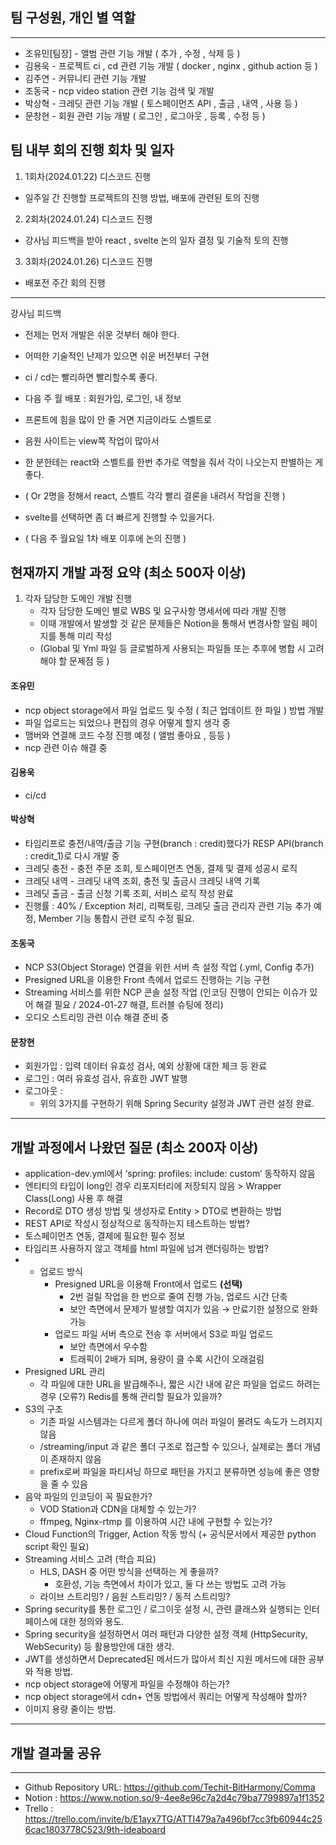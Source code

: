 ## 팀 구성원, 개인 별 역할

---

- 조유민[팀장] - 앨범 관련 기능 개발 ( 추가 , 수정 , 삭제 등 )
- 김용욱 - 프로젝트 ci , cd 관련 기능 개발 ( docker , nginx , github action 등 )
- 김주연 - 커뮤니티 관련 기능 개발
- 조동국 - ncp video station 관련 기능 검색 및 개발
- 박상혁 - 크레딧 관련 기능 개발 ( 토스페이먼츠 API , 출금 , 내역 , 사용 등 )
- 문창현 - 회원 관련 기능 개발 ( 로그인 , 로그아웃 , 등록 , 수정 등 )

## 팀 내부 회의 진행 회차 및 일자
1. 1회차(2024.01.22) 디스코드 진행
- 일주일 간 진행할 프로젝트의 진행 방법, 배포에 관련된 토의 진행
2. 2회차(2024.01.24) 디스코드 진행
- 강사님 피드백을 받아 react , svelte 논의 일자 결정 및 기술적 토의 진행
3. 3회차(2024.01.26) 디스코드 진행
- 배포전 주간 회의 진행
---


강사님 피드백
- 전제는 먼저 개발은 쉬운 것부터 해야 한다.
- 어떠한 기술적인 난제가 있으면 쉬운 버전부터 구현

- ci / cd는 빨리하면 빨리할수록 좋다.

- 다음 주 월 배포 : 회원가입, 로그인, 내 정보

- 프론트에 힘을 많이 안 줄 거면 지금이라도 스벨트로
- 음원 사이트는 view쪽 작업이 많아서

- 한 분한테는 react와 스벨트를 한번 추가로 역할을 줘서 각이 나오는지 판별하는 게 좋다.
- ( Or 2명을 정해서 react, 스벨트 각각 빨리 결론을 내려서 작업을 진행 )
- svelte를 선택하면 좀 더 빠르게 진행할 수 있을거다.
- (  다음 주 월요일 1차 배포 이후에 논의 진행  )


## 현재까지 개발 과정 요약 (최소 500자 이상)
1. 각자 담당한 도메인 개발 진행
   - 각자 담당한 도메인 별로 WBS 및 요구사항 명세서에 따라 개발 진행
   - 이때 개발에서 발생할 것 같은 문제들은 Notion을 통해서 변경사항 알림 페이지를 통해 미리 작성
   - (Global 및 Yml 파일 등 글로벌하게 사용되는 파일들 또는 추후에 병합 시 고려해야 할 문제점 등 )

#### 조유민
- ncp object storage에서 파일 업로드 및 수정 ( 최근 업데이트 한 파일 ) 방법 개발
- 파일 업로드는 되었으나 편집의 경우 어떻게 할지 생각 중
- 맴버와 연결해 코드 수정 진행 예정 ( 앨범 좋아요 , 등등 )
- ncp 관련 이슈 해결 중</br>
#### 김용욱
- ci/cd
#### 박상혁
- 타임리프로 충전/내역/출금 기능 구현(branch : credit)했다가 RESP API(branch : credit_1)로 다시 개발 중
- 크레딧 충전 - 충전 주문 조회, 토스페이먼츠 연동, 결제 및 결제 성공시 로직
- 크레딧 내역 - 크레딧 내역 조회, 충전 및 출금시 크레딧 내역 기록
- 크레딧 출금 - 출금 신청 기록 조회, 서비스 로직 작성 완료
- 진행률 : 40% / Exception 처리, 리팩토링, 크레딧 출금 관리자 관련 기능 추가 예정, Member 기능 통합시 관련 로직 수정 필요.  
#### 조동국
- NCP S3(Object Storage) 연결을 위한 서버 측 설정 작업 (.yml, Config 추가)
- Presigned URL을 이용한 Front 측에서 업로드 진행하는 기능 구현
- Streaming 서비스를 위한 NCP 콘솔 설정 작업 
(인코딩 진행이 안되는 이슈가 있어 해결 필요 / 2024-01-27 해결, 트러블 슈팅에 정리)
- 오디오 스트리밍 관련 이슈 해결 준비 중  
#### 문창현
- 회원가입 : 입력 데이터 유효성 검사, 예외 상황에 대한 체크 등 완료
- 로그인 : 여러 유효성 검사, 유효한 JWT 발행
- 로그아웃 :
    - 위의 3가지를 구현하기 위해 Spring Security 설정과 JWT 관련 설정 완료.  
---
## 개발 과정에서 나왔던 질문 (최소 200자 이상)
- application-dev.yml에서 ‘spring: profiles: include: custom’ 동작하지 않음
- 엔티티의 타입이 long인 경우 리포지터리에 저장되지 않음 > Wrapper Class(Long) 사용 후 해결
- Record로 DTO 생성 방법 및 생성자로 Entity > DTO로 변환하는 방법
- REST API로 작성시 정상적으로 동작하는지 테스트하는 방법?
- 토스페이먼츠 연동, 결제에 필요한 필수 정보
- 타임리프 사용하지 않고 객체를 html 파일에 넘겨 랜더링하는 방법?
- - 업로드 방식
    - Presigned URL을 이용해 Front에서 업로드 **(선택)**
        - 2번 걸릴 작업을 한 번으로 줄여 진행 가능, 업로드 시간 단축
        - 보안 측면에서 문제가 발생할 여지가 있음 → 만료기한 설정으로 완화 가능
    - 업로드 파일 서버 측으로 전송 후 서버에서 S3로 파일 업로드
        - 보안 측면에서 우수함
        - 트래픽이 2배가 되며, 용량이 클 수록 시간이 오래걸림
- Presigned URL 관리
    - 각 파일에 대한 URL을 발급해주나, 짧은 시간 내에 같은 파일을 업로드 하려는 경우 (오류?) Redis를 통해 관리할 필요가 있을까?
- S3의 구조
    - 기존 파일 시스템과는 다르게 폴더 하나에 여러 파일이 몰려도 속도가 느려지지 않음
    - /streaming/input 과 같은 폴더 구조로 접근할 수 있으나, 실제로는 폴더 개념이 존재하지 않음
    - prefix로써 파일을 파티셔닝 하므로 패턴을 가지고 분류하면 성능에 좋은 영향을 줄 수 있음
- 음악 파일의 인코딩이 꼭 필요한가?
    - VOD Station과 CDN을 대체할 수 있는가?
    - ffmpeg, Nginx-rtmp 를 이용하여 시간 내에 구현할 수 있는가?
- Cloud Function의 Trigger, Action 작동 방식 (+ 공식문서에서 제공한 python script  확인 필요)
- Streaming 서비스 고려 (학습 피요)
    - HLS, DASH 중 어떤 방식을 선택하는 게 좋을까?
        - 호환성, 기능 측면에서 차이가 있고, 둘 다 쓰는 방법도 고려 가능
    - 라이브 스트리밍? / 음원 스트리밍? / 동적 스트리밍?
- Spring security를 통한 로그인 / 로그이웃 설정 시, 관련 클래스와 실행되는 인터페이스에 대한 정의와 용도.
- Spring security을 설정하면서 여러 패턴과 다양한 설정 객체 (HttpSecurity, WebSecurity) 등 활용방안에 대한 생각.
- JWT를 생성하면서 Deprecated된 메서드가 많아서 최신 지원 메서드에 대한 공부와 적용 방법.
- ncp object storage에 어떻게 파일을 수정해야 하는가?
- ncp object storage에서 cdn+ 연동 방법에서 쿼리는 어떻게 작성해야 할까?
- 이미지 용량 줄이는 방법.
---
## 개발 결과물 공유
---

- Github Repository URL: https://github.com/Techit-BitHarmony/Comma
- Notion : https://www.notion.so/9-4ee8e96c7a2d4c79ba7799897a1f1352
- Trello : https://trello.com/invite/b/E1ayx7TG/ATTI479a7a496bf7cc3fb60944c256cac1803778C523/9th-ideaboard

